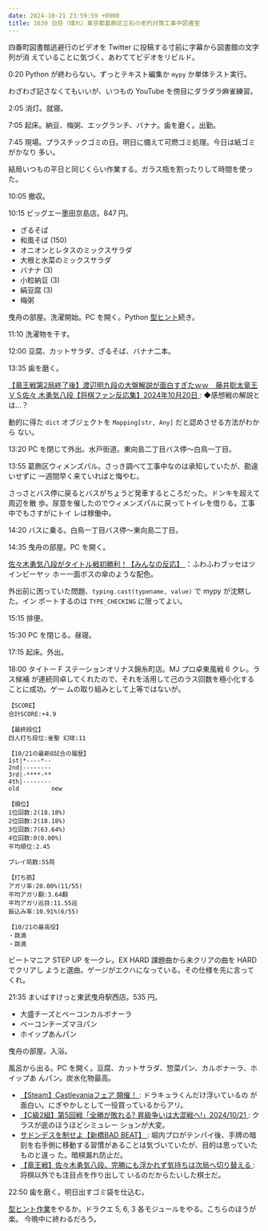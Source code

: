 ```yaml
---
date: 2024-10-21 23:59:59 +0900
title: 1639 日目（晴れ）東京都葛飾区立石の老朽対策工事中図書室
---
```


四番町図書館逃避行のビデオを Twitter に投稿する寸前に字幕から図書館の文字列が消
えていることに気づく。あわててビデオをリビルド。

0:20 Python が終わらない。ずっとテキスト編集か `mypy` か単体テスト実行。

わざわざ記さなくてもいいが、いつもの YouTube を傍目にダラダラ麻雀練習。

2:05 消灯。就寝。

7:05 起床。納豆、梅粥、エッグランチ、バナナ。歯を磨く。出勤。

7:45 現場。プラスチックゴミの日。明日に備えて可燃ゴミ処理。今日は紙ゴミがかなり
多い。

結局いつもの平日と同じくらい作業する。ガラス瓶を割ったりして時間を使った。

10:05 撤収。

10:15 ビッグエー墨田京島店。847 円。

* ざるそば
* 和風そば (150)
* オニオンとレタスのミックスサラダ
* 大根と水菜のミックスサラダ
* バナナ (3)
* 小粒納豆 (3)
* 絹豆腐 (3)
* 梅粥

曳舟の部屋。洗濯開始。PC を開く。Python [型ヒント][8]続き。

11:10 洗濯物を干す。

12:00 豆腐、カットサラダ、ざるそば、バナナ二本。

13:35 歯を磨く。

[【竜王戦第2局終了後】渡辺明九段の大盤解説が面白すぎたｗｗ　藤井聡太竜王ＶＳ佐々
木勇気八段【将棋ファン反応集】2024年10月20日
](https://www.youtube.com/watch?v=BwDE9csShzY): ◆感想戦の解説とは…？

動的に得た `dict` オブジェクトを `Mapping[str, Any]` だと認めさせる方法がわから
ない。

13:20 PC を閉じて外出。水戸街道。東向島二丁目バス停～白鳥一丁目。

<blockquote class="twitter-tweet"
  data-conversation="none"
  data-media-max-width="480" data-theme="dark" data-align="center">
<a href="https://twitter.com/showa_yojyo/status/1848575007598969060"></a>
</blockquote>

13:55 葛飾区ウィメンズパル。さっき調べて工事中なのは承知していたが、勘違いせずに
一週間早く来ていればと悔やむ。

さっさとバス停に戻るとバスがちょうど発車するところだった。ドンキを超えて周辺を散
歩。尿意を催したのでウィメンズパルに戻ってトイレを借りる。工事中でもさすがにトイ
レは稼働中。

14:20 バスに乗る。白鳥一丁目バス停～東向島二丁目。

14:35 曳舟の部屋。PC を開く。

[佐々木勇気八段がタイトル戦初勝利！【みんなの反応】
](https://www.youtube.com/watch?v=Lhl_Mh5_zbg)：ふわふわブッセはツインビーヤッ
ホー一面ボスの傘のような配色。

外出前に困っていた問題、`typing.cast(typename, value)` で mypy が沈黙した。イン
ポートするのは `TYPE_CHECKING` に限ってよい。

15:15 排便。

15:30 PC を閉じる。昼寝。

17:15 起床。外出。

18:00 タイトー F ステーションオリナス錦糸町店。MJ プロ卓東風戦 6 クレ。ラス候補
が連続同卓してくれたので、それを活用して己のラス回数を極小化することに成功。ゲー
ムの取り組みとして上等ではないが。

```text
【SCORE】
合計SCORE:+4.9

【最終段位】
四人打ち段位:雀聖 幻球:11

【10/21の最新8試合の履歴】
1st|*----*--
2nd|--------
3rd|-****-**
4th|--------
old         new

【順位】
1位回数:2(18.18%)
2位回数:2(18.18%)
3位回数:7(63.64%)
4位回数:0(0.00%)
平均順位:2.45

プレイ局数:55局

【打ち筋】
アガリ率:20.00%(11/55)
平均アガリ翻:3.64翻
平均アガリ巡目:11.55巡
振込み率:10.91%(6/55)

【10/21の最高役】
・跳満
・跳満
```

ビートマニア STEP UP を一クレ。EX HARD 課題曲から未クリアの曲を HARD でクリアし
ようと選曲。ゲージがエクハになっている。その仕様を先に言ってくれ。

21:35 まいばすけっと東武曳舟駅西店。535 円。

* 大盛チーズとベーコンカルボナーラ
* ベーコンチーズマヨパン
* ホイップあんパン

曳舟の部屋。入浴。

風呂から出る。PC を開く。豆腐、カットサラダ、惣菜パン、カルボナーラ、ホイップあ
んパン。炭水化物最高。

* [【Steam】Castlevaniaフェア 開催！
  ](https://www.youtube.com/watch?v=PODPzKnFj74): ドラキュラくんだけ浮いているの
  が面白い。にぎやかしとして一役買っているからアリ。
* [【C級2組】第5回戦「全勝が敗れる? 昇級争いは大混戦へ!」2024/10/21
  ](https://www.youtube.com/watch?v=ObJGY-8Mt9I): クラスが底のほうほどシミュレー
  ションが大変。
* [サドンデスを制せよ【新橋BAD BEAT】
  ](https://www.youtube.com/watch?v=-vWYC_qoeBM): 堀内プロがテンパイ後、手牌の暗
  刻を右手側に移動する習慣があることは気づいていたが、目的は思っていたものと違っ
  た。暗槓漏れ防止だ。
* [【竜王戦】佐々木勇気八段、完勝にも浮かれず気持ちは次局へ切り替える
  ](https://www.youtube.com/watch?v=7xNAat_2tG4): 将棋以外でも注目点を作り出して
  いるのだからたいした棋士だ。

22:50 歯を磨く。明日出すゴミ袋を仕込む。

[型ヒント作業][8]をやるか。ドラクエ 5, 6, 3 各モジュールをやる。こちらのほうが楽。
今晩中に終わるだろう。

[8]: https://github.com/showa-yojyo/dqutils/issues/8
